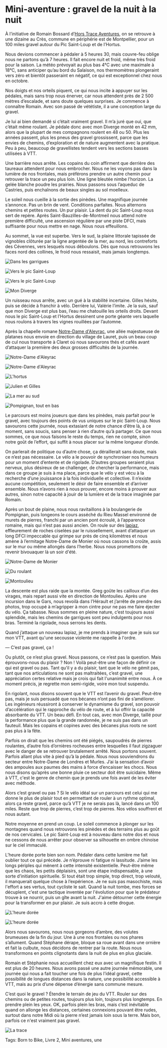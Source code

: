 # Mini-aventure : gravel de la nuit à la nuit

À l’initiative de Romain Bossard d’[Hors Trace Aventures](https://www.hors-traces-aventures.fr/), on se retrouve à une dizaine au Crès, commune en périphérie est de Montpellier, pour un 100 miles gravel autour du Pic Saint-Loup et de l’Hortus.<span id="more-55727"></span>

Nous devions commencer à pédaler à 5 heures 30, mais couvre-feu oblige nous ne partons qu’à 7 heures. Il fait encore nuit et froid, même très froid pour la saison. La météo prévoyait au plus bas 4°C avec une maximale à 18°C, sans anticiper qu’au bord du Salaison, nos thermomètres plongeraint vers zéro et bientôt passeraint en négatif, ce qui est exceptionnel chez nous en octobre.

Nos doigts et nos orteils piquent, ce qui nous incite à appuyer sur les pédales, mais sans trop nous énerver, car nous attendent près de 2 500 mètres d’escalade, et sans doute quelques surprises. Je commence à connaître Romain. Avec son passé de vététiste, il a une conception large du gravel.

Je lui ai bien demandé si c’était vraiment gravel. Il m’a juré que oui, que c’était même roulant. Je pédale donc avec mon Diverge monté en 42 mm, alors que la plupart de mes compagnons roulent en 48 ou 50. Plus les années passent, plus les pneus des gravel grossissent, parce que les envies de chemins, d’exploration et de nature augmentent avec la pratique. Peu à peu, beaucoup de gravellistes tendent vers les sections basses utilisées à VTT.

Une barrière nous arrête. Les copains du coin affirment que derrière des taureaux attendent pour nous embrocher. Nous ne les voyons pas dans la lumière de nos frontales, mais préférons prendre un autre chemin pour retrouver la trace un peu plus loin. Une ligne bleutée nimbe l’horizon. La gelée blanche poudre les prairies. Nous passons sous l’aqueduc de Castries, puis enchaînons de beaux singles au sol moelleux.

Le soleil nous cueille à la sortie des pinèdes. Une magnifique journée s’annonce. Pas un brin de vent. Conditions parfaites. Nous alternons chemins et petites routes. Un pur plaisir. La dent du pic Saint-Loup nous sert de repère. Après Saint-Bauzilles-de-Montmeil nous attend notre première difficulté, une ascension régulière par une piste DFCI, mais suffisante pour nous mettre en nage. Nous nous effeuillons.

Au sommet, la vue est superbe. Vers le sud, la plaine littorale tapissée de vignobles clôturée par la ligne argentée de la mer, au nord, les contreforts des Cévennes, vers lesquels nous déboulons. Dès que nous retrouvons les faces nord des collines, le froid nous ressaisit, mais jamais longtemps.

![Dans les garrigues](https://tcrouzet.comhttps://tcrouzet.com/images_tc/2020/10/IMG_4406.jpeg)

![Vers le pic Saint-Loup](https://tcrouzet.comhttps://tcrouzet.com/images_tc/2020/10/IMG_4411.jpeg)

![Vers le pic Saint-Loup](https://tcrouzet.comhttps://tcrouzet.com/images_tc/2020/10/IMG_4421.jpeg)

![Mon Diverge](https://tcrouzet.comhttps://tcrouzet.com/images_tc/2020/10/IMG_4429.jpeg)

Un ruisseau nous arrête, avec un gué à la stabilité incertaine. Gilles hésite, puis se décide à franchir à vélo. Derrière lui, Valérie l’imite. Je la suis, sauf que mon Diverge est plus bas, l’eau me chatouille les orteils droits. Devant nous le pic Saint-Loup et l’Hortus dessinent une porte géante vers laquelle nous roulons à travers les vignes rouillées par l’automne.

Après la chapelle romane [Notre-Dame d'Aleyrac](https://fr.wikipedia.org/wiki/Chapelle_Notre-Dame_d%27Aleyrac), une allée majestueuse de platanes nous envoie en direction du village de Lauret, puis un beau coup de cul nous transporte à Claret où nous savourons thés et cafés avant d’attaquer la première des deux grosses difficultés de la journée.

![Notre-Dame d'Aleyrac](https://tcrouzet.comhttps://tcrouzet.com/images_tc/2020/10/IMG_4422.jpeg)

![Notre-Dame d'Aleyrac](https://tcrouzet.comhttps://tcrouzet.com/images_tc/2020/10/IMG_4423.jpeg)

![L'hortus](https://tcrouzet.comhttps://tcrouzet.com/images_tc/2020/10/IMG_4427.jpeg)

![Julien et Gilles](https://tcrouzet.comhttps://tcrouzet.com/images_tc/2020/10/IMG_4431.jpeg)

![La mer au sud](https://tcrouzet.comhttps://tcrouzet.com/images_tc/2020/10/IMG_4432.jpeg)

![Pompignan, tout en bas](https://tcrouzet.comhttps://tcrouzet.com/images_tc/2020/10/IMG_4438.jpeg)

Le parcours est moins joueurs que dans les pinèdes, mais parfait pour le gravel, avec toujours des points de vus uniques sur le pic Saint-Loup. Nous savourons cette journée, nous extasiant de notre chance d’être là, à ce moment, sans soucis, sans penser à rien d’autre qu’à partager. Ce que nous sommes, ce que nous faisons le reste du temps, rien ne compte, sinon notre goût de l’effort, qui suffit à nous placer sur la même longueur d’onde.

On parlerait de politique ou d’autre chose, ça déraillerait sans doute, mais ce n’est pas nécessaire. Le vélo a le pouvoir de synchroniser nos humeurs pour un moment d’entente et de rigolade. D’autres groupes seraient plus nerveux, plus désireux de se challenger, de chercher la performance, mais dans ce groupe je suis à ma place, parce que le vélo y est vécu à la recherche d’une jouissance à la fois individuelle et collective. Il n’existe aucune compétition, seulement le désir de faire ensemble et d’arriver ensemble. Nous n’avons rien à nous prouver, encore moins à prouver aux autres, sinon notre capacité à jouir de la lumière et de la trace imaginée par Romain.

Après un bout de plaine, nous nous ravitaillons à la boulangerie de Pompignan, puis longeons le cours asséché du Rieu Massel environné de murets de pierres, franchi par un ancien pont écroulé, à l’apparence romaine, mais qui n’est pas aussi ancien. On roule sur des [lapiaz](https://fr.wikipedia.org/wiki/Lapiaz), effleurement de roches ciselées par le ruissellement, avant d’attaquer un long DFCI impeccable qui grimpe sur près de cinq kilomètres et nous amène à l’ermitage Notre-Dame de Monier où nous cassons la croûte, assis sur le mur ou même allongés dans l’herbe. Nous nous promettons de revenir bivouaquer là un soir d'été.

![Notre-Dame de Monier](https://tcrouzet.comhttps://tcrouzet.com/images_tc/2020/10/IMG_4444.jpeg)

![Du roulant](https://tcrouzet.comhttps://tcrouzet.com/images_tc/2020/10/IMG_4448.jpeg)

![Montoulieu](https://tcrouzet.comhttps://tcrouzet.com/images_tc/2020/10/montoulieu.png)

La descente est plus raide que la montée. Greg goûte les cailloux d’un des virages, mais repart aussi vite en direction de Montoulieu. Après une incursion dans le Gars, nous revoilà dans l’Hérault et j’arrête de prendre des photos, trop occupé à m’agripper à mon cintre pour ne pas me faire éjecter du vélo. Ça tabasse. Nous sommes en pleine nature, c’est toujours aussi splendide, mais les chemins de garrigues sont peu indulgents pour nos bras. Terminé la rigolade, nous serrons les dents.

Quand j’attaque un nouveau lapiaz, je me prends à imaginer que je suis sur mon VTT, avant qu'une secousse violente me rappelle à l'ordre.

— C’est pas gravel, ça !

Ou plutôt, ce n’est plus gravel. Nous passons, ce n’est pas la question. Mais éprouvons-nous du plaisir ? Non ! Voilà peut-être une façon de définir ce qui est gravel ou pas. Tant qu’il y a du plaisir, tant que le vélo ne gémit pas, tant que nos articulations ne sont pas maltraitées, c’est gravel, une appréciation certes relative mais je crois qui fait l'unanimité entre nous. À ce moment précis, je regrette mon semi-rigide, voire mon tout suspendu.

En rigolant, nous disons souvent que le VTT est l’avenir du gravel. Peut-être pas, mais je suis persuadé que nos bécanes n’ont pas fini de s’améliorer. Les ingénieurs réussiront à conserver le dynamisme du gravel, son pouvoir d’accélération qui le rapproche du vélo de route, et à lui offrir la capacité absorbante du VTT. Un beau défi. En tout cas, avec mon Diverge, taillé pour la performance plus que la grande randonnée, je ne suis pas dans un fauteuil. Mais les copains et copines avec des bécanes plus roots ne sont pas plus à la fête.

Parfois on dirait que les chemins ont été piégés, saupoudrés de pierres roulantes, d’autre fois d’ornières rocheuses entre lesquelles il faut zigzaguer avec le danger de se retrouver brutalement arrêté. Nous portons souvent. Parfois allant plus vite à pied qu’à la pédale. Nous nous souviendrons du secteur entre Notre-Dame de Londres et Murles. J’ai la sensation d’avoir des ampoules aux paumes des mains à force d’encaisser les chocs. Nous nous disons qu’après une bonne pluie ce secteur doit être suicidaire. Même à VTT, c'est le genre de chemin que je prends une fois avant de les éviter avec méthode.

Alors c’est gravel ou pas ? Si le vélo idéal sur un parcours est celui qui me donne le plus de plaisir tout en permettant de rouler à un rythme optimal, alors ça reste gravel, parce qu’à VTT je ne serais pas là, lancé dans un 100 miles. Reste que trop de pierres, c’est trop de pierres. Nos vélos souffrent et nous autant.

Notre moyenne en prend un coup. Le soleil commence à plonger sur les montagnes quand nous retrouvons les pinèdes et des terrains plus au goût de nos cervicales. Le pic Saint-Loup est à nouveau dans notre dos et nous ne cessons de nous arrêter pour observer sa silhouette en ombre chinoise sur le ciel immaculé.

L’heure dorée porte bien son nom. Pédaler dans cette lumière me fait oublier tout ce qui précède. Je n’éprouve ni fatigue ni lassitude. J’aime les longs périples qui mènent à cette intensité existentielle. Peut-être même que les chaos, les petits déplaisirs, sont une étape indispensable, à une sorte d’initiation spirituelle. Si tout était trop simple, trop direct, trop velouté, il manquerait quelque chose à l’expérience. Je ne suis pas masochiste, mais l'effort a ses vertus, tout cycliste le sait. Quand la nuit tombe, mes forces se décuplent, c'est une tactique inventée par l'évolution pour que le prédateur trouve à se nourrir, puis un gîte avant la nuit. J'aime détourner cette énergie pour la transformer en pur plaisir. Je suis accro à cette drogue.

![L'heure dorée](https://tcrouzet.comhttps://tcrouzet.com/images_tc/2020/10/IMG_4453.jpeg)

![L'heure dorée](https://tcrouzet.comhttps://tcrouzet.com/images_tc/2020/10/IMG_4468.jpeg)

Alors nous savourons, nous nous gorgeons d’ambre, des volutes brumeuses de la fin du jour. Une à une nos frontales ou nos phares s’allument. Quand Stéphane dérape, bloque sa roue avant dans une ornière et fait la culbute, nous décidons de rentrer par la route. Nous nous transformons en points clignotants dans la nuit de plus en plus glaciale.

Romain et Stéphanie nous accueillent chez eux avec un magnifique festin. Il est plus de 20 heures. Nous avons passé une autre journée mémorable, une journée qui nous a fait toucher une fois de plus l’idéal gravel, cette possibilité de longues distances dans la nature, une possibilité accessible à VTT, mais au prix d’une dépense d’énergie sans commune mesure.

C’est quoi le gravel ? Étendre le terrain de jeu du VTT. Rouler sur des chemins ou de petites routes, toujours plus loin, toujours plus longtemps. En prendre plein les yeux. OK, parfois plein les bras, mais c’est inévitable quand on allonge les distances, certaines connexions pouvant être rudes, surtout dans notre Midi où la pierre n’est jamais loin sous la terre. Mais bon, parfois ce n'est vraiment pas gravel.

![La trace](https://tcrouzet.comhttps://tcrouzet.com/images_tc/2020/10/gravierstrava.jpg)



Tags: Born to Bike, Livre 2, Mini aventures, une